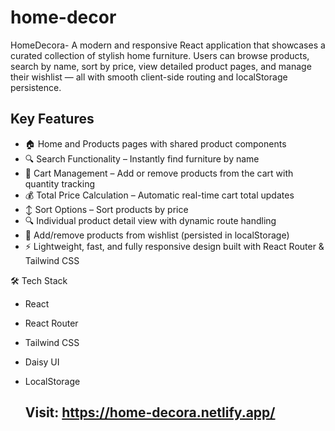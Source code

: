 # home-decor
HomeDecora- A modern and responsive React application that showcases a curated collection of stylish home furniture.
Users can browse products, search by name, sort by price, view detailed product pages, and manage their wishlist — all with smooth client-side routing and localStorage persistence.

## Key Features
- 🏠 Home and Products pages with shared product components
- 🔍 Search Functionality – Instantly find furniture by name
- 🛒 Cart Management – Add or remove products from the cart with quantity tracking
- 💰 Total Price Calculation – Automatic real-time cart total updates
- ↕️ Sort Options – Sort products by price
- 🔍 Individual product detail view with dynamic route handling
- 💖 Add/remove products from wishlist (persisted in localStorage)
- ⚡ Lightweight, fast, and fully responsive design built with React Router & Tailwind CSS

🛠️ Tech Stack
- React
- React Router
- Tailwind CSS
- Daisy UI
- LocalStorage

  ## Visit: https://home-decora.netlify.app/

